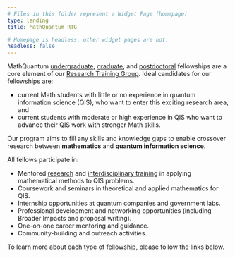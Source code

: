 ```yaml
---
# Files in this folder represent a Widget Page (homepage)
type: landing
title: MathQuantum RTG

# Homepage is headless, other widget pages are not.
headless: false
---
```

MathQuantum [undergraduate](/undergraduate), [graduate](/graduate), and [postdoctoral](/graduate) fellowships are a core element of our [Research Training Group](/). Ideal candidates for our fellowships are: 
- current Math students with little or no experience in quantum information science (QIS), who want to enter this exciting research area, and 
- current students with moderate or high experience in QIS who want to advance their QIS work with stronger Math skills. 

Our program aims to fill any skills and knowledge gaps to enable crossover research between **mathematics** and **quantum information science**.


All fellows participate in:
- Mentored [research](/research) and [interdisciplinary training](/training) in applying mathematical methods to QIS problems.
- Coursework and seminars in theoretical and applied mathematics for QIS.
- Internship opportunities at quantum companies and government labs.
- Professional development and networking opportunities (including Broader Impacts and proposal writing).
- One-on-one career mentoring and guidance.
- Community-building and outreach activities.

To learn more about each type of fellowship, please follow the links below.